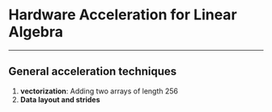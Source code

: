 # Hardware Acceleration for Linear Algebra

***

## General acceleration techniques
1. **vectorization**: Adding two arrays of length 256
2. **Data layout and strides**
